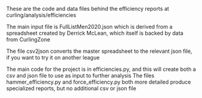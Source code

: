 These are the code and data files behind the efficiency reports at curling/analysis/efficiencies

The main input file is FullListMen2020.json which is derived from a spreadsheet created by Derrick McLean, which itself is backed by data from CurlingZone

The file csv2json converts the master spreadsheet to the relevant json file, if you want to try it on another league

The main code for the project is in efficiencies.py, and this will create both a csv and json file to use as input to further analysis
The files hammer_efficiency.py and force_efficiency.py both more detailed produce specialized reports, but no additional csv or json file
